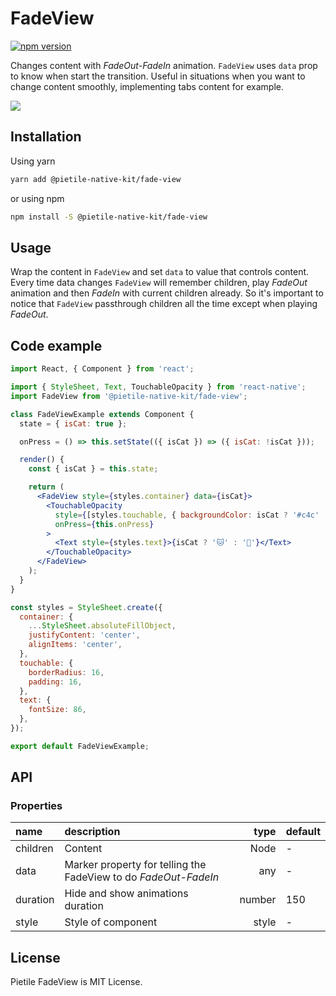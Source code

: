 # FadeView

[![npm version](https://badgen.net/npm/v/@pietile-native-kit/fade-view?color=56C838)](https://www.npmjs.com/package/@pietile-native-kit/fade-view)

Changes content with _FadeOut-FadeIn_ animation. `FadeView` uses `data` prop to know when start
the transition. Useful in situations when you want to change content smoothly, implementing tabs
content for example.

<img src="https://media.giphy.com/media/1zgdmaNWIiMIJm9klY/giphy.gif" />

## Installation

Using yarn

```sh
yarn add @pietile-native-kit/fade-view
```

or using npm

```sh
npm install -S @pietile-native-kit/fade-view
```

## Usage

Wrap the content in `FadeView` and set `data` to value that controls content. Every time data
changes `FadeView` will remember children, play _FadeOut_ animation and then _FadeIn_ with current children
already. So it's important to notice that `FadeView` passthrough children all the time except when
playing _FadeOut_.

## Code example

```jsx
import React, { Component } from 'react';

import { StyleSheet, Text, TouchableOpacity } from 'react-native';
import FadeView from '@pietile-native-kit/fade-view';

class FadeViewExample extends Component {
  state = { isCat: true };

  onPress = () => this.setState(({ isCat }) => ({ isCat: !isCat }));

  render() {
    const { isCat } = this.state;

    return (
      <FadeView style={styles.container} data={isCat}>
        <TouchableOpacity
          style={[styles.touchable, { backgroundColor: isCat ? '#c4c' : '#bfb' }]}
          onPress={this.onPress}
        >
          <Text style={styles.text}>{isCat ? '🐱' : '🐶'}</Text>
        </TouchableOpacity>
      </FadeView>
    );
  }
}

const styles = StyleSheet.create({
  container: {
    ...StyleSheet.absoluteFillObject,
    justifyContent: 'center',
    alignItems: 'center',
  },
  touchable: {
    borderRadius: 16,
    padding: 16,
  },
  text: {
    fontSize: 86,
  },
});

export default FadeViewExample;
```

## API

### Properties

| name     | description                                                     |   type | default |
| :------- | :-------------------------------------------------------------- | -----: | :------ |
| children | Content                                                         |   Node | -       |
| data     | Marker property for telling the FadeView to do _FadeOut-FadeIn_ |    any | -       |
| duration | Hide and show animations duration                               | number | 150     |
| style    | Style of component                                              |  style | -       |

## License

Pietile FadeView is MIT License.
